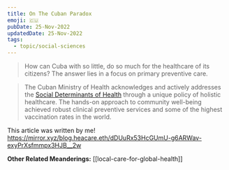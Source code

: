 ```yaml
---
title: On The Cuban Paradox
emoji: 🇨‍🇺
pubDate: 25-Nov-2022
updatedDate: 25-Nov-2022
tags:
  - topic/social-sciences
---
```


> How can Cuba with so little, do so much for the healthcare of its citizens? The answer lies in a focus on primary preventive care.

> The Cuban Ministry of Health acknowledges and actively addresses the [Social Determinants of Health](https://www.who.int/health-topics/social-determinants-of-health#tab=tab_1) through a unique policy of holistic healthcare. The hands-on approach to community well-being achieved robust clinical preventive services and some of the highest vaccination rates in the world.

This article was written by me!
https://mirror.xyz/blog.heacare.eth/dDUuRx53HcGUmU-g6ARWav-exyPrXsfmmpx3HJB__2w

**Other Related Meanderings:**
[[local-care-for-global-health]]
